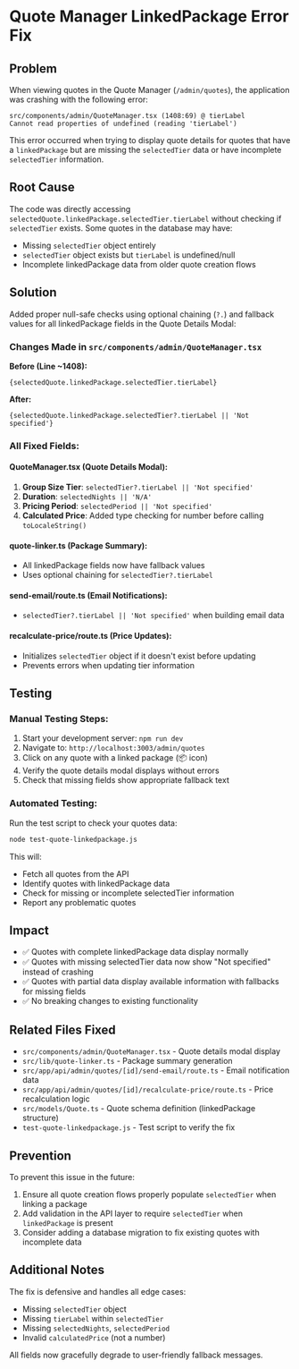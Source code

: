 # Quote Manager LinkedPackage Error Fix

## Problem
When viewing quotes in the Quote Manager (`/admin/quotes`), the application was crashing with the following error:

```
src/components/admin/QuoteManager.tsx (1408:69) @ tierLabel
Cannot read properties of undefined (reading 'tierLabel')
```

This error occurred when trying to display quote details for quotes that have a `linkedPackage` but are missing the `selectedTier` data or have incomplete `selectedTier` information.

## Root Cause
The code was directly accessing `selectedQuote.linkedPackage.selectedTier.tierLabel` without checking if `selectedTier` exists. Some quotes in the database may have:
- Missing `selectedTier` object entirely
- `selectedTier` object exists but `tierLabel` is undefined/null
- Incomplete linkedPackage data from older quote creation flows

## Solution
Added proper null-safe checks using optional chaining (`?.`) and fallback values for all linkedPackage fields in the Quote Details Modal:

### Changes Made in `src/components/admin/QuoteManager.tsx`

**Before (Line ~1408):**
```tsx
{selectedQuote.linkedPackage.selectedTier.tierLabel}
```

**After:**
```tsx
{selectedQuote.linkedPackage.selectedTier?.tierLabel || 'Not specified'}
```

### All Fixed Fields:

#### QuoteManager.tsx (Quote Details Modal):
1. **Group Size Tier**: `selectedTier?.tierLabel || 'Not specified'`
2. **Duration**: `selectedNights || 'N/A'`
3. **Pricing Period**: `selectedPeriod || 'Not specified'`
4. **Calculated Price**: Added type checking for number before calling `toLocaleString()`

#### quote-linker.ts (Package Summary):
- All linkedPackage fields now have fallback values
- Uses optional chaining for `selectedTier?.tierLabel`

#### send-email/route.ts (Email Notifications):
- `selectedTier?.tierLabel || 'Not specified'` when building email data

#### recalculate-price/route.ts (Price Updates):
- Initializes `selectedTier` object if it doesn't exist before updating
- Prevents errors when updating tier information

## Testing

### Manual Testing Steps:
1. Start your development server: `npm run dev`
2. Navigate to: `http://localhost:3003/admin/quotes`
3. Click on any quote with a linked package (📦 icon)
4. Verify the quote details modal displays without errors
5. Check that missing fields show appropriate fallback text

### Automated Testing:
Run the test script to check your quotes data:
```bash
node test-quote-linkedpackage.js
```

This will:
- Fetch all quotes from the API
- Identify quotes with linkedPackage data
- Check for missing or incomplete selectedTier information
- Report any problematic quotes

## Impact
- ✅ Quotes with complete linkedPackage data display normally
- ✅ Quotes with missing selectedTier data now show "Not specified" instead of crashing
- ✅ Quotes with partial data display available information with fallbacks for missing fields
- ✅ No breaking changes to existing functionality

## Related Files Fixed
- `src/components/admin/QuoteManager.tsx` - Quote details modal display
- `src/lib/quote-linker.ts` - Package summary generation
- `src/app/api/admin/quotes/[id]/send-email/route.ts` - Email notification data
- `src/app/api/admin/quotes/[id]/recalculate-price/route.ts` - Price recalculation logic
- `src/models/Quote.ts` - Quote schema definition (linkedPackage structure)
- `test-quote-linkedpackage.js` - Test script to verify the fix

## Prevention
To prevent this issue in the future:
1. Ensure all quote creation flows properly populate `selectedTier` when linking a package
2. Add validation in the API layer to require `selectedTier` when `linkedPackage` is present
3. Consider adding a database migration to fix existing quotes with incomplete data

## Additional Notes
The fix is defensive and handles all edge cases:
- Missing `selectedTier` object
- Missing `tierLabel` within `selectedTier`
- Missing `selectedNights`, `selectedPeriod`
- Invalid `calculatedPrice` (not a number)

All fields now gracefully degrade to user-friendly fallback messages.
